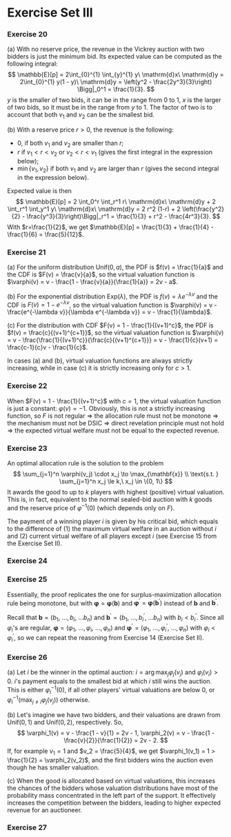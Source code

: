 # Exercise Set III

### Exercise 20

(a) With no reserve price, the revenue in the Vickrey auction with two bidders is just the minimum bid. Its expected value can be computed as the following integral:
$$
\mathbb{E}[p] 
    = 2\int_{0}^{1} \int_{y}^{1} y\ \mathrm{d}x\ \mathrm{d}y 
    = 2\int_{0}^{1} y(1 - y)\ \mathrm{d}y 
    = \left(y^2 - \frac{2y^3}{3}\right) \Bigg|_0^1
    = \frac{1}{3}.
$$
$y$ is the smaller of two bids, it can be in the range from $0$ to $1$, $x$ is the larger of two bids, so it must be in the range from $y$ to $1$. The factor of two is to account that both $v_1$ and $v_2$ can be the smallest bid.

(b) With a reserve price $r > 0$, the revenue is the following:

* 0, if both $v_1$ and $v_2$ are smaller than $r$;
* $r$ if $v_1 < r < v_2$ or $v_2 < r < v_1$ (gives the first integral in the expression below);
* $\min\{v_1, v_2\}$ if both $v_1$ and $v_2$ are larger than $r$ (gives the second integral in the expression below).

Expected value is then
$$
\mathbb{E}[p] 
    = 2 \int_0^r \int_r^1 r\ \mathrm{d}x\ \mathrm{d}y
    + 2 \int_r^1 \int_y^1 y\ \mathrm{d}x\ \mathrm{d}y
    = 2 r^2 (1-r) + 2 \left(\frac{y^2}{2} - \frac{y^3}{3}\right)\Bigg|_r^1
    = \frac{1}{3} + r^2 - \frac{4r^3}{3}.
$$
With $r=\frac{1}{2}$, we get $\mathbb{E}[p] = \frac{1}{3} + \frac{1}{4} - \frac{1}{6} = \frac{5}{12}$.

### Exercise 21

(a) For the uniform distribution $\mathrm{Unif}(0, a)$, the PDF is $f(v) = \frac{1}{a}$ and the CDF is $F(v) = \frac{v}{a}$, so the virtual valuation function is $\varphi(v) = v - \frac{1 - \frac{v}{a}}{\frac{1}{a}} = 2v - a$.

(b) For the exponential distribution $\mathrm{Exp}(\lambda)$, the PDF is $f(v) = \lambda e^{-\lambda v}$ and the CDF is $F(v) = 1 - e^{-\lambda v}$, so the virtual valuation function is $\varphi(v) = v - \frac{e^{-\lambda v}}{\lambda e^{-\lambda v}} = v - \frac{1}{\lambda}$.

(c) For the distribution with CDF $F(v) = 1 - \frac{1}{(v+1)^c}$, the PDF is $f(v) = \frac{c}{(v+1)^{c+1}}$, so the virtual valuation function is $\varphi(v) = v - \frac{\frac{1}{(v+1)^c}}{\frac{c}{(v+1)^{c+1}}} = v - \frac{1}{c}(v+1) = \frac{c-1}{c}v - \frac{1}{c}$.

In cases (a) and (b), virtual valuation functions are always strictly increasing, while in case (c) it is strictly increasing only for $c > 1$.

### Exercise 22

When $F(v) = 1 - \frac{1}{(v+1)^c}$ with $c = 1$, the virtual valuation function is just a constant: $\varphi(v) = -1$. Obviously, this is not a strictly increasing function, so $F$ is not regular $\Rightarrow$ the allocation rule must not be monotone $\Rightarrow$ the mechanism must not be DSIC $\Rightarrow$ direct revelation principle must not hold $\Rightarrow$ the expected virtual welfare must not be equal to the expected revenue. 

### Exercise 23

An optimal allocation rule is the solution to the problem 
$$
\sum_{j=1}^n \varphi(v_j) \cdot x_j \to \max_{\mathbf{x}} \\
\text{s.t. } \sum_{j=1}^n x_j \le k,\  x_j \in \{0, 1\}
$$
It awards the good to up to $k$ players with highest (positive) virtual valuation. This is, in fact, equivalent to the normal sealed-bid auction with $k$ goods and the reserve price of $\varphi^{-1}(0)$ (which depends only on $F$).

The payment of a winning player $i$ is given by his critical bid, which equals to the difference of (1) the maximum virtual welfare in an auction without $i$ and (2) current virtual welfare of all players except $i$ (see Exercise 15 from the Exercise Set II).

### Exercise 24



### Exercise 25

Essentially, the proof replicates the one for surplus-maximization allocation rule being monotone, but with $\mathbf{\varphi} = \mathbf{\varphi}(\mathbf{b})$ and $\mathbf{\varphi}^\prime = \mathbf{\varphi}(\mathbf{b}^\prime)$ instead of $\mathbf{b}$ and $\mathbf{b}^\prime$. 

Recall that $\mathbf{b} = (b_1,\ \dots, b_i,\ \dots b_n)$ and  $\mathbf{b}^\prime = (b_1,\ \dots, b_i^\prime,\ \dots b_n)$ with $b_i < b_i^\prime$. Since all $\varphi_i$'s are regular, $\mathbf{\varphi} = (\varphi_1,\ \dots,\varphi_i,\ \dots, \varphi_n)$ and $\mathbf{\varphi}^\prime = (\varphi_1,\ \dots,\varphi_i^\prime,\ \dots, \varphi_n)$ with $\varphi_i < \varphi_i^\prime$, so we can repeat the reasoning from Exercise 14 (Exercise Set II).

### Exercise 26

(a) Let $i$ be the winner in the optimal auction: $i = \arg \max_j \varphi_j(v_j)$ and $\varphi_i(v_i) > 0$. $i$'s payment equals to the smallest bid at which $i$ still wins the auction. This is either $\varphi_i^{-1}(0)$, if all other players' virtual valuations are below $0$, or $\varphi_i^{-1}(\max_{j \ne i} \varphi_j(v_j))$ otherwise.

(b) Let's imagine we have two bidders, and their valuations are drawn from $\mathrm{Unif}(0, 1)$ and $\mathrm{Unif}(0, 2)$, respectively. So, 
$$
\varphi_1(v) = v - \frac{1 - v}{1} = 2v - 1, \varphi_2(v) = v - \frac{1 - \frac{v}{2}}{\frac{1}{2}} = 2v - 2.
$$
If, for example $v_1 = 1$ and $v_2 = \frac{5}{4}$, we get $\varphi_1(v_1) = 1 > \frac{1}{2} = \varphi_2(v_2)$, and the first bidders wins the auction even though he has smaller valuation.

(c) When the good is allocated based on virtual valuations, this increases the chances of the bidders whose valuation distributions have most of the probability mass concentrated in the left part of the support. It effectively increases the competition between the bidders, leading to higher expected revenue for an auctioneer.

### Exercise 27

